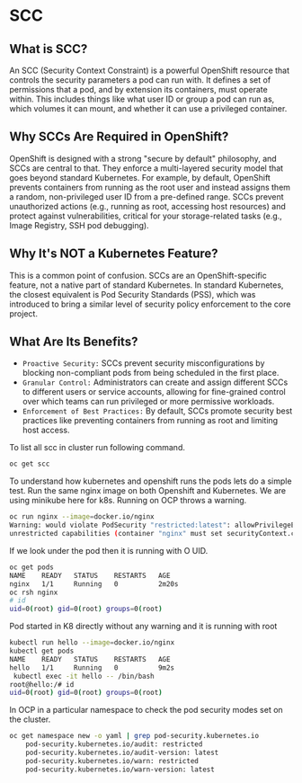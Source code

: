 # SCC

## What is SCC?

An SCC (Security Context Constraint) is a powerful OpenShift resource that controls the security parameters a pod can run with. 
It defines a set of permissions that a pod, and by extension its containers, must operate within. 
This includes things like what user ID or group a pod can run as, which volumes it can mount, and whether it can use a privileged container.

## Why SCCs Are Required in OpenShift?

OpenShift is designed with a strong "secure by default" philosophy, and SCCs are central to that. 
They enforce a multi-layered security model that goes beyond standard Kubernetes. 
For example, by default, OpenShift prevents containers from running as the root user and instead assigns them a random, non-privileged user ID from a pre-defined range. 
SCCs prevent unauthorized actions (e.g., running as root, accessing host resources) and protect against vulnerabilities, critical for your storage-related tasks (e.g., Image Registry, SSH pod debugging).

## Why It's NOT a Kubernetes Feature?

This is a common point of confusion. SCCs are an OpenShift-specific feature, not a native part of standard Kubernetes. 
In standard Kubernetes, the closest equivalent is Pod Security Standards (PSS), which was introduced to bring a similar level of security policy enforcement to the core project.

## What Are Its Benefits?

- `Proactive Security:` SCCs prevent security misconfigurations by blocking non-compliant pods from being scheduled in the first place.
- `Granular Control:` Administrators can create and assign different SCCs to different users or service accounts,
   allowing for fine-grained control over which teams can run privileged or more permissive workloads.
- `Enforcement of Best Practices:` By default, SCCs promote security best practices like preventing containers from running as root and limiting host access.

To list all scc in cluster run following command.
```bash
oc get scc
```
To understand how kubernetes and openshift runs the pods lets do a simple test.
Run the same nginx image on both Openshift and Kubernetes. We are using minikube here for k8s.
Running on OCP throws a warning.
```bash
oc run nginx --image=docker.io/nginx
Warning: would violate PodSecurity "restricted:latest": allowPrivilegeEscalation != false (container "nginx" must set securityContext.allowPrivilegeEscalation=false),
unrestricted capabilities (container "nginx" must set securityContext.capabilities.drop=["ALL"]), runAsNonRoot != true (pod or container "nginx" must set securityContext.runAsNonRoot=true), seccompProfile (pod or container "nginx" must set securityContext.seccompProfile.type to "RuntimeDefault" or "Localhost")
```
If we look under the pod then it is running with O UID.
```bash
oc get pods
NAME    READY   STATUS    RESTARTS   AGE
nginx   1/1     Running   0          2m20s
oc rsh nginx
# id
uid=0(root) gid=0(root) groups=0(root)
```
Pod started in K8 directly without any warning and it is running with root
```bash
kubectl run hello --image=docker.io/nginx
kubectl get pods
NAME    READY   STATUS    RESTARTS   AGE
hello   1/1     Running   0          9m2s
 kubectl exec -it hello -- /bin/bash                                              
root@hello:/# id
uid=0(root) gid=0(root) groups=0(root)
```
In OCP in a particular namespace to check the pod security modes set on the cluster.
```bash
oc get namespace new -o yaml | grep pod-security.kubernetes.io
    pod-security.kubernetes.io/audit: restricted
    pod-security.kubernetes.io/audit-version: latest
    pod-security.kubernetes.io/warn: restricted
    pod-security.kubernetes.io/warn-version: latest
```
